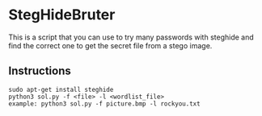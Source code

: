 # StegHideBruter
This is a script that you can use to try many passwords with steghide and find the correct one to get the secret file from a stego image.

## Instructions
```
sudo apt-get install steghide
python3 sol.py -f <file> -l <wordlist_file>
example: python3 sol.py -f picture.bmp -l rockyou.txt
```
